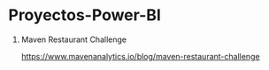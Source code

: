 # Proyectos-Power-BI

1. Maven Restaurant Challenge

   https://www.mavenanalytics.io/blog/maven-restaurant-challenge
